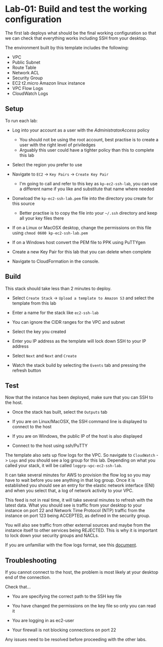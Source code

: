 # Lab-01: Build and test the working configuration

The first lab deploys what should be the final working configuration so that we can check that everything works including SSH from your desktop.

The environment built by this template includes the following:
- VPC
- Public Subnet
- Route Table
- Network ACL
- Security Group
- EC2 t2.micro Amazon linux instance
- VPC Flow Logs
- CloudWatch Logs

## Setup

To run each lab:
* Log into your account as a user with the *AdministratorAccess* policy
  * You should not be using the root account, best practise is to create a user with the right level of priviledges 
  * Arguably this user could have a tighter policy than this to complete this lab

* Select the region you prefer to use

* Navigate to `EC2` -> `Key Pairs` -> `Create Key Pair`
  * I'm going to call and refer to this key as `kp-ec2-ssh-lab`, you can use a different name if you like and substitute that name where needed

* Donwload the `kp-ec2-ssh-lab.pem` file into the directory you create for this source
  * Better practise is to copy the file into your `~/.ssh` directory and keep all your key files there

* If on a Linux or MacOSX desktop, change the permissions on this file using `chmod 0600 kp-ec2-ssh-lab.pem`

* If on a Windows host convert the PEM file to PPK using PuTTYgen

* Create a new Key Pair for this lab that you can delete when complete

* Navigate to CloudFormation in the console.

## Build

This stack should take less than 2 minutes to deploy.

* Select `Create Stack` -> `Upload a template to Amazon S3` and select the template from this lab

* Enter a name for the stack like `ec2-ssh-lab`

* You can ignore the CIDR ranges for the VPC and subnet

* Select the key you created

* Enter you IP address as the template will lock down SSH to your IP address

* Select `Next` and `Next` and `Create`

* Watch the stack build by selecting the `Events` tab and pressing the refresh button

## Test

Now that the instance has been deployed, make sure that you can SSH to the host.

* Once the stack has built, select the `Outputs` tab

* If you are on Linux/MacOSX, the SSH command line is displayed to connect to the host

* If you are on Windows, the public IP of the host is also displayed

* Connect to the host using ssh/PuTTY

The template also sets up flow logs for the VPC. So navigate to `CloudWatch` -> `Logs`
and you should see a log group for this lab. Depending on what you called your stack,
it will be called `loggrp-vpc-ec2-ssh-lab`.

It can take several minutes for AWS to provision the flow log so you may have to wait
before you see anything in that log group. Once it is established you should see an
entry for the elastic network interface (ENI) and when you select that, a log of 
network activity to your VPC.

This feed is not in real time, it will take several minutes to refresh with the latest
data. What you should see is traffic from your desktop to your instance on port 22 
and Network Time Protocol (NTP) traffic from the instance on port 123 being ACCEPTED,
as defined in the security group.

You will also see traffic from other external sources and maybe from the instance itself
to other services being REJECTED. This is why it is important to lock down your security
groups and NACLs.

If you are unfamiliar with the flow logs format, see this [document](http://docs.aws.amazon.com/AmazonVPC/latest/UserGuide/flow-logs.html#flow-log-records).

## Troubleshooting

If you cannot connect to the host, the problem is most likely at your desktop end of the connection.

Check that...

* You are specifying the correct path to the SSH key file

* You have changed the permissions on the key file so only you can read it

* You are logging in as ec2-user

* Your firewall is not blocking connections on port 22

Any issues need to be resolved before proceeding with the other labs.